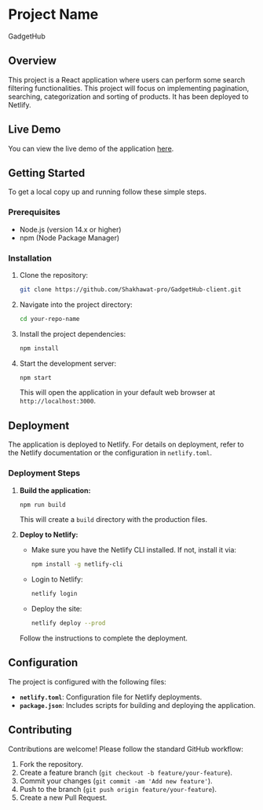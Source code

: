 
# Project Name
GadgetHub

## Overview

This project is a React application where users can perform some search filtering functionalities. This project will focus on implementing pagination, searching, categorization and sorting of products. It has been deployed to Netlify.

## Live Demo

You can view the live demo of the application [here](https://gadgethub-97d636.netlify.app/).

## Getting Started

To get a local copy up and running follow these simple steps.

### Prerequisites

- Node.js (version 14.x or higher)
- npm (Node Package Manager)

### Installation

1. Clone the repository:

   ```bash
   git clone https://github.com/Shakhawat-pro/GadgetHub-client.git
   ```

2. Navigate into the project directory:

   ```bash
   cd your-repo-name
   ```

3. Install the project dependencies:

   ```bash
   npm install
   ```

4. Start the development server:

   ```bash
   npm start
   ```

   This will open the application in your default web browser at `http://localhost:3000`.

## Deployment

The application is deployed to Netlify. For details on deployment, refer to the Netlify documentation or the configuration in `netlify.toml`.

### Deployment Steps

1. **Build the application:**

   ```bash
   npm run build
   ```

   This will create a `build` directory with the production files.

2. **Deploy to Netlify:**

   - Make sure you have the Netlify CLI installed. If not, install it via:

     ```bash
     npm install -g netlify-cli
     ```

   - Login to Netlify:

     ```bash
     netlify login
     ```

   - Deploy the site:

     ```bash
     netlify deploy --prod
     ```

   Follow the instructions to complete the deployment.

## Configuration

The project is configured with the following files:

- **`netlify.toml`**: Configuration file for Netlify deployments.
- **`package.json`**: Includes scripts for building and deploying the application.

## Contributing

Contributions are welcome! Please follow the standard GitHub workflow:

1. Fork the repository.
2. Create a feature branch (`git checkout -b feature/your-feature`).
3. Commit your changes (`git commit -am 'Add new feature'`).
4. Push to the branch (`git push origin feature/your-feature`).
5. Create a new Pull Request.


